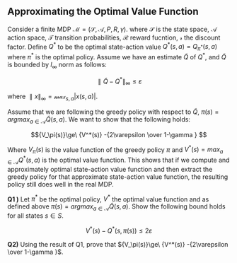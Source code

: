 ## Approximating the Optimal Value Function

Consider a finite MDP $\mathcal{M} =(\mathcal{S},\mathcal{A},P,R,\gamma)$. where  $\mathcal{S}$ is the state space, $\mathcal{A}$  action space, $\mathcal{T}$  transition probabilities,  $\mathcal{R}$ reward fucntion, $\mathcal{r}$ the discount factor.
Define ${Q}^*$ to be the optimal state-action value $Q^*(s,a)= Q_{\pi^*}(s,a)$  where $\pi^*$ is the optimal policy. Assume we have an estimate $\tilde{Q}$ of $Q^*$, and $\tilde{Q}$ is bounded by $l_\infty$ norm as follows:

$${\parallel\tilde{Q}-Q^*\parallel}_\infty \le\varepsilon$$

where ${\parallel{x}\parallel}_\infty = {\mathcal{max}}_{s,a}\left\vert {x(s,a)} \right\vert$.

Assume that we are following the greedy policy with respect to $\tilde{Q}$, $\pi(s) = argmax_{a\in \mathcal{A}}\tilde{Q}(s,a)$. We want to show that the following holds: 

$${V_\pi(s)}\ge\ {V^*(s)}  -{2\varepsilon \over 1-\gamma } $$

Where ${V_\pi(s)}$ is the value function of the greedy policy $\pi$ and  ${V^*(s)}= max_{a\in \mathcal{A}}{Q^*}(s,a)$ is the optimal value function. 
This shows that if we compute and approximately optimal state-action value function and then extract the greedy policy for that approximate state-action value function, the resulting policy still does well in the real MDP. 

**Q1 )** Let $\pi^*$ be the optimal policy, $V^*$ the optimal value function and as defined above  $\pi(s) = argmax_{a\in \mathcal{A}}\tilde{Q}(s,a)$. Show the following bound holds for all states $s \in S$.

$${V^*(s)}-{Q^*}(s,\pi(s)) \le 2
\varepsilon$$

**Q2)** Using the result of Q1, prove that ${V_\pi(s)}\ge\ {V^*(s)} -{2\varepsilon \over 1-\gamma }$.
